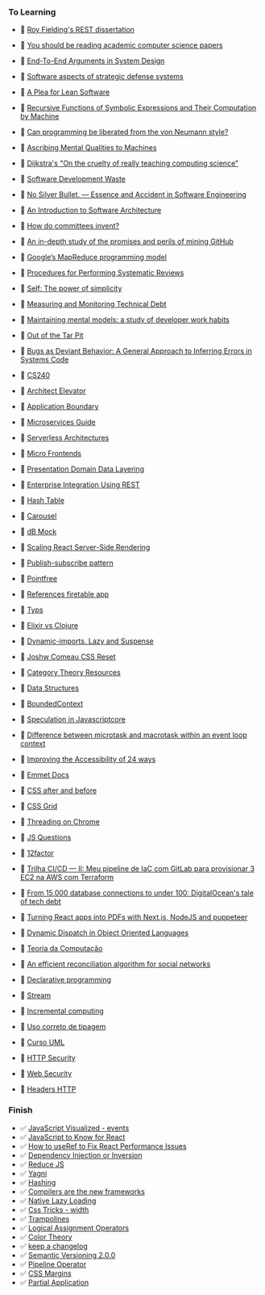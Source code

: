 ### To Learning

- 📙 [Roy Fielding's REST dissertation](https://www.ics.uci.edu/~fielding/pubs/dissertation/rest_arch_style.htm)
- 📙 [You should be reading academic computer science papers](https://stackoverflow.blog/2022/04/07/you-should-be-reading-academic-computer-science-papers/)
- 📙 [End-To-End Arguments in System Design](https://groups.csail.mit.edu/ana/Publications/PubPDFs/End-to-End%20Arguments%20in%20System%20Design.pdf)
- 📙 [Software aspects of strategic defense systems](https://dl.acm.org/doi/10.1145/214956.214961)
- 📙 [A Plea for Lean Software](https://t.co/ktNVPsMb0X)
- 📙 [Recursive Functions of Symbolic Expressions and Their Computation by Machine](https://t.co/bhPYJYCRUc)
- 📙 [Can programming be liberated from the von Neumann style?](https://t.co/NfUIn186rj)
- 📙 [Ascribing Mental Qualities to Machines](https://t.co/KD8cyHFrqJ)
- 📙 [Dijkstra's "On the cruelty of really teaching computing science"](https://t.co/MQOQZ5u1yT)
- 📙 [Software Development Waste ](https://www.researchgate.net/publication/313360479_Software_Development_Waste)
- 📙 [No Silver Bullet. — Essence and Accident in Software Engineering](https://t.co/jWmJBOOxDl)
- 📙 [An Introduction to Software Architecture](http://cs.txstate.edu/~rp31/papers/intro_softarch.pdf)
- 📙 [How do committees invent?](https://www.melconway.com/Home/pdf/committees.pdf)
- 📙 [An in-depth study of the promises and perils of mining GitHub](https://link.springer.com/article/10.1007/s10664-015-9393-5)
- 📙 [Google’s MapReduce programming model](https://www.sciencedirect.com/science/article/pii/S0167642307001281/pdf?md5=5fcc4f2a34e977548ee5b8c46af98f6a&pid=1-s2.0-S0167642307001281-main.pdf)
- 📙 [Procedures for Performing Systematic Reviews](https://www.inf.ufsc.br/~aldo.vw/kitchenham.pdf)
- 📙 [Self: The power of simplicity](https://dl.acm.org/doi/10.1145/38807.38828)
- 📙 [Measuring and Monitoring Technical Debt](https://www.sciencedirect.com/science/article/abs/pii/B9780123855121000025?via%3Dihub)
- 📙 [Maintaining mental models: a study of developer work habits](https://dl.acm.org/doi/10.1145/1134285.1134355)
- 📙 [Out of the Tar Pit](http://curtclifton.net/papers/MoseleyMarks06a.pdf)
- 📙 [Bugs as Deviant Behavior: A General Approach to Inferring Errors in Systems Code](https://t.co/KxYjGUGLJq)
- 📙 [CS240](https://web.stanford.edu/class/cs240/)


- 📙 [Architect Elevator](https://martinfowler.com/articles/architect-elevator.html)
- 📙 [Application Boundary](https://martinfowler.com/bliki/ApplicationBoundary.html)
- 📙 [Microservices Guide](https://martinfowler.com/microservices)
- 📙 [Serverless Architectures](https://martinfowler.com/articles/serverless.html)
- 📙 [Micro Frontends](https://martinfowler.com/articles/micro-frontends.html)
- 📙 [Presentation Domain Data Layering](https://martinfowler.com/bliki/PresentationDomainDataLayering.html)
- 📙 [Enterprise Integration Using REST](https://martinfowler.com/articles/enterpriseREST.html)
- 📙 [Hash Table](https://algs4.cs.princeton.edu/34hash/)
- 📙 [Carousel](https://www.youtube.com/watch?v=SGwHpzgqzgk)
- 📙 [dB Mock](https://www.robinwieruch.de/javascript-fake-api)
- 📙 [Scaling React Server-Side Rendering](https://arkwright.github.io/scaling-react-server-side-rendering.html)
- 📙 [Publish-subscribe pattern](https://gabrielschade.github.io/2018/03/12/publish-subscribe.html)
- 📙 [Pointfree](https://lucasmreis.github.io/blog/pointfree-javascript/)
- 📙 [References firetable app](https://github.com/AntlerVC/firetable)
- 📙 [Typs](https://lexi-lambda.github.io/blog/2020/08/13/types-as-axioms-or-playing-god-with-static-types/)
- 📙 [Elixir vs Clojure](https://blog.rentpathcode.com/elixir-vs-clojure-a-high-level-comparison-e5b79537d213)
- 📙 [Dynamic-imports, Lazy and Suspense](https://blog.greenroots.info/understanding-dynamic-imports-lazy-and-suspense-using-react-hooks-ckdfssktb01czpts12krebs1h)
- 📙 [Joshw Comeau CSS Reset](https://www.joshwcomeau.com/css/custom-css-reset/#introduction)
- 📙 [Category Theory Resources](https://github.com/prathyvsh/category-theory-resources)
- 📙 [Data Structures](https://www.freecodecamp.org/learn/coding-interview-prep/data-structures/)
- 📙 [BoundedContext](https://www.martinfowler.com/bliki/BoundedContext.html)
- 📙 [Speculation in Javascriptcore](https://webkit.org/blog/10308/speculation-in-javascriptcore/)
- 📙 [Difference between microtask and macrotask within an event loop context](https://stackoverflow.com/questions/25915634/difference-between-microtask-and-macrotask-within-an-event-loop-context#:~:text=A%20macro%20task%20represents%20some,callbacks%20and%20DOM%20mutation%20changes.)
- 📙 [Improving the Accessibility of 24 ways](https://css-tricks.com/improving-accessibility-24-ways/)
- 📙 [Emmet Docs](https://docs.emmet.io/abbreviations/implicit-names/)
- 📙 [CSS after and before](https://www.freecodecamp.org/news/css-before-and-after-how-to-use-the-content-property/)
- 📙 [CSS Grid](https://www.freecodecamp.org/news/intro-to-css-grid-layout/)
- 📙 [Threading on Chrome](https://chromium.googlesource.com/chromium/src/+/lkgr/docs/threading_and_tasks.md)
- 📙 [JS Questions](https://github.com/lydiahallie/javascript-questions/blob/master/pt-BR/README_pt_BR.md)
- 📙 [12factor](https://12factor.net/)
- 📙 [Trilha CI/CD — II: Meu pipeline de IaC com GitLab para provisionar 3 EC2 na AWS com Terraform](https://amauryborgesouza.medium.com/trilha-ci-cd-ii-meu-pipeline-de-iac-com-gitlab-para-provisionar-3-ec2-na-aws-com-terraform-83ebb0a761a3)
- 📙 [From 15,000 database connections to under 100: DigitalOcean's tale of tech debt](https://www.digitalocean.com/blog/from-15-000-database-connections-to-under-100-digitaloceans-tale-of-tech-debt)
- 📙 [Turning React apps into PDFs with Next.js, NodeJS and puppeteer](https://dev.to/jordykoppen/turning-react-apps-into-pdfs-with-nextjs-nodejs-and-puppeteer-mfi)
- 📙 [Dynamic Dispatch in Object Oriented Languages](https://condor.depaul.edu/ichu/csc447/notes/wk10/Dynamic2.htm)
- 📙 [Teoria da Computação](https://pt.wikipedia.org/wiki/Teoria_da_computa%C3%A7%C3%A3o)
- 📙 [An efficient reconciliation algorithm for social networks](https://arxiv.org/pdf/1307.1690.pdf)
- 📙 [Declarative programming](https://en.wikipedia.org/wiki/Declarative_programming)
- 📙 [Stream](https://en.wikipedia.org/wiki/Stream_(computing))
- 📙 [Incremental computing](https://en.wikipedia.org/wiki/Incremental_computing)
- 📙 [Uso correto de tipagem](https://pt.stackoverflow.com/questions/219211/qual-a-forma-correta-de-usar-os-tipos-float-double-e-decimal)
- 📙 [Curso UML](https://www.youtube.com/watch?v=AlvmnNsZA-s&list=PLQQLGmi9EOFztfRUGuKGOhT8EJxNEnR2k)
- 📙 [HTTP Security](https://javascript.info/clickjacking)
- 📙 [Web Security](https://infosec.mozilla.org/guidelines/web_security)
- 📙 [Headers HTTP](https://developer.mozilla.org/pt-BR/docs/Web/HTTP/Headers)


### Finish

- ✅ [JavaScript Visualized - events](https://dev.to/lydiahallie/javascript-visualized-event-loop-3dif)
- ✅ [JavaScript to Know for React](https://kentcdodds.com/blog/javascript-to-know-for-react?ck_subscriber_id=1078972114)
- ✅ [How to useRef to Fix React Performance Issues](https://dev.to/notsidney/how-to-useref-to-fix-react-performance-issues-e8p)
- ✅ [Dependency Injection or Inversion](https://daedtech.com/dependency-injection-or-inversion/)
- ✅ [Reduce JS](https://dev.to/_bigblind/quick-tip-transform-an-array-into-an-object-using-reduce-2gh6)
- ✅ [Yagni](https://www.martinfowler.com/bliki/Yagni.html)
- ✅ [Hashing](https://www.cs.cmu.edu/~adamchik/15-121/lectures/Hashing/hashing.html)
- ✅ [Compilers are the new frameworks](https://tomdale.net/2017/09/compilers-are-the-new-frameworks/#:~:text=My%20current%20%E2%80%9Cinvestment%20thesis%E2%80%9D%20is,the%20point%20of%20diminishing%20returns.)
- ✅ [Native Lazy Loading](https://addyosmani.com/blog/lazy-loading/)
- ✅ [Css Tricks - width](https://css-tricks.com/almanac/properties/w/width/)
- ✅ [Trampolines](https://blog.logrocket.com/using-trampolines-to-manage-large-recursive-loops-in-javascript-d8c9db095ae3/)
- ✅ [Logical Assignment Operators](https://2ality.com/2020/06/logical-assignment-operators.html)
- ✅ [Color Theory](https://tallys.github.io/color-theory/)
- ✅ [keep a changelog](https://keepachangelog.com/en/1.0.0/)
- ✅ [Semantic Versioning 2.0.0](https://semver.org/)
- ✅ [Pipeline Operator](https://github.com/tc39/proposal-pipeline-operator)
- ✅ [CSS Margins](https://css-tricks.com/almanac/properties/m/margin/)
- ✅ [Partial Application](https://medium.com/better-programming/functional-programming-currying-vs-partial-application-53b8b05c73e3)